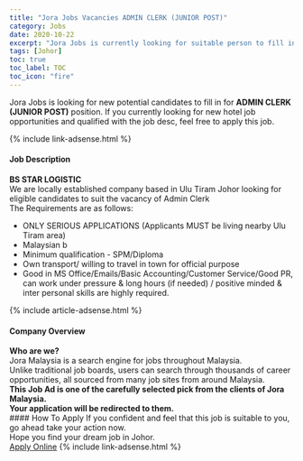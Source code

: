 ```yaml
---
title: "Jora Jobs Vacancies ADMIN CLERK (JUNIOR POST)" 
category: Jobs 
date: 2020-10-22 
excerpt: "Jora Jobs is currently looking for suitable person to fill in the ADMIN CLERK (JUNIOR POST) which positioned at Johor" 
tags: [Johor] 
toc: true 
toc_label: TOC 
toc_icon: "fire" 
--- 
```


<p>Jora Jobs is looking for new potential candidates to fill in for <b>ADMIN CLERK (JUNIOR POST)</b> position. If you currently looking for new hotel job opportunities and qualified with the job desc, feel free to apply this job.
</p>{% include link-adsense.html %} 
<div><div><h4>Job Description</h4></div><div><div><span><div><div><strong>BS STAR LOGISTIC</strong></div><div>We are locally established company based in Ulu Tiram Johor looking for eligible candidates to suit the vacancy of Admin Clerk</div><div>The Requirements are as follows:</div><div><ul><li>ONLY SERIOUS APPLICATIONS (Applicants MUST be living nearby Ulu Tiram area)</li><li>Malaysian b</li><li>Minimum qualification - SPM/Diploma</li><li>Own transport/ willing to travel in town for official purpose</li><li>Good in MS Office/Emails/Basic Accounting/Customer Service/Good PR, can work under pressure &amp; long hours (if needed) / positive minded &amp; inter personal skills are highly required.</li></ul></div></div></span></div></div></div> 
{% include article-adsense.html %} 
<div><div><h4>Company Overview</h4></div><div><div><span><div><div>
<strong>Who are we?</strong></div>
<div>
	Jora Malaysia is a search engine for jobs throughout Malaysia.<br>
	Unlike traditional job boards, users can search through thousands of career opportunities, all sourced from many job sites from around Malaysia.&#160;</div>
<div>
<div>
<strong>This Job Ad is one of the carefully selected pick from the clients of Jora Malaysia.</strong></div>
<div>
<strong>Your application will be redirected to them.</strong></div>
</div></div></span></div></div></div> 
#### How To Apply 
If you confident and feel that this job is suitable to you, go ahead take your action now. <br/> 
Hope you find your dream job in Johor. <br/> 
<a href="https://www.jobstreet.com.my/en/job/admin-clerk-junior-post-4409726?jobId=jobstreet-my-job-4409726" class="btn btn--info" target="_blank" rel="nofollow noopenner">Apply Online</a> 
{% include link-adsense.html %} 